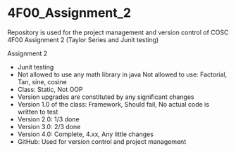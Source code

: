 # 4F00_Assignment_2
Repository is used for the project management and version control of COSC 4F00 Assignment 2 (Taylor Series and Junit testing) 


Assignment 2
-	Junit testing
-	Not allowed to use any math library in java
    Not allowed to use: 
            Factorial, Tan, sine, cosine
-	Class: 
        Static, 
            Not OOP
-	Version upgrades are constituted by any significant changes
-	Version 1.0 of the class:
        Framework, 
        Should fail, 
        No actual code is written to test
-	Version 2.0:
        1/3 done
-	Version 3.0:
        2/3 done
-	Version 4.0:
        Complete, 
        4.xx,
            Any little changes
-	GitHub:
        Used for version control and project management
